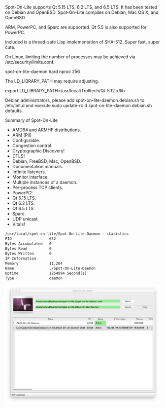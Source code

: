 Spot-On-Lite supports Qt 5.15 LTS, 6.2 LTS, and 6.5 LTS.
It has been tested on Debian and OpenBSD.
Spot-On-Lite compiles on Debian, Mac OS X, and OpenBSD.

ARM, PowerPC, and Sparc are supported. Qt 5.5 is also supported for
PowerPC.

Included is a thread-safe Lisp implementation of SHA-512.
Super fast, super cute.

On Linux, limiting the number of processes may be achieved
via /etc/security/limits.conf.

spot-on-lite-daemon		hard	nproc		256

The LD_LIBRARY_PATH may require adjusting.

export LD_LIBRARY_PATH=/usr/local/Trolltech/Qt-5.12.x/lib

Debian administrators, please add spot-on-lite-daemon.debian.sh to
/etc/init.d and execute sudo update-rc.d spot-on-lite-daemon.debian.sh defaults.

Summary of Spot-On-Lite
<ul>
<li>AMD64 and ARMHF distributions.</li>
<li>ARM (Pi!)</li>
<li>Configurable.</li>
<li>Congestion control.</li>
<li>Cryptographic Discovery!</li>
<li>DTLS!</li>
<li>Debian, FreeBSD, Mac, OpenBSD.</li>
<li>Documentation manuals.</li>
<li>Infinite listeners.</li>
<li>Monitor interface.</li>
<li>Multiple instances of a daemon.</li>
<li>Per-process TCP clients.</li>
<li>PowerPC!</li>
<li>Qt 5.15 LTS.</li>
<li>Qt 6.2 LTS.</li>
<li>Qt 6.5 LTS.</li>
<li>Sparc.</li>
<li>UDP unicast.</li>
<li>Vitals!</li>
</ul>

```
/usr/local/spot-on-lite/Spot-On-Lite-Daemon --statistics
PID                 652
Bytes Accumulated   0
Bytes Read          0
Bytes Written       0
IP Information      
Memory              11,204
Name                ./Spot-On-Lite-Daemon
Uptime              1254994 Second(s)
Type                daemon
```

![alt text](https://github.com/textbrowser/spot-on-lite/blob/master/Images/spot-on-lite-monitor.png)
